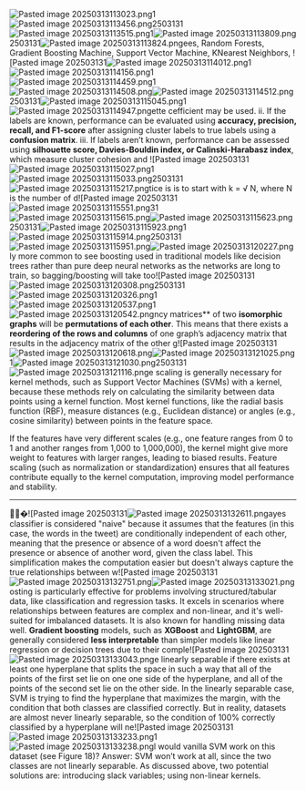 ![Pasted image 20250313113023.png](ml_interview_prep_notes/Interview_prep/ML/Q&A/attachments/Pasted%20image%2020250313113023.png)1![Pasted image 20250313113456.png](../../../../Q&A/attachments/Pasted%20image%2020250313113456.png)2503131![Pasted image 20250313113515.png](ml_interview_prep_notes/Interview_prep/ML/Q&A/attachments/Pasted%20image%2020250313113515.png)1![Pasted image 20250313113809.png](../../../../Q&A/attachments/Pasted%20image%2020250313113809.png)2503131![Pasted image 20250313113824.png](ml_interview_prep_notes/Interview_prep/ML/Q&A/attachments/Pasted%20image%2020250313113824.png)ees, Random Forests, Gradient Boosting Machine, Support Vector Machine, KNearest Neighbors, ![Pasted image 202503131![Pasted image 20250313114012.png](../../../../Q&A/attachments/Pasted%20image%2020250313114012.png)1![Pasted image 20250313114156.png](ml_interview_prep_notes/Interview_prep/ML/Q&A/attachments/Pasted%20image%2020250313114156.png)1![Pasted image 20250313114459.png](../../../../Q&A/attachments/Pasted%20image%2020250313114459.png)1![Pasted image 20250313114508.png](ml_interview_prep_notes/Interview_prep/ML/Q&A/attachments/Pasted%20image%2020250313114508.png)![Pasted image 20250313114512.png](../../../../Q&A/attachments/Pasted%20image%2020250313114512.png)2503131![Pasted image 20250313115045.png](ml_interview_prep_notes/Interview_prep/ML/Q&A/attachments/Pasted%20image%2020250313115045.png)1![Pasted image 20250313114947.png](../../../../Q&A/attachments/Pasted%20image%2020250313114947.png)ette cefficient may be used.
ii. If the labels are known, performance can be evaluated using **accuracy, precision, recall, and F1-score** after assigning cluster labels to true labels using a **confusion matrix**.
iii. If labels aren’t known, performance can be assessed using **silhouette score, Davies-Bouldin index, or Calinski-Harabasz index**, which measure cluster cohesion and ![Pasted image 202503131![Pasted image 20250313115027.png](ml_interview_prep_notes/Interview_prep/ML/Q&A/attachments/Pasted%20image%2020250313115027.png)1![Pasted image 20250313115033.png](../../../../Q&A/attachments/Pasted%20image%2020250313115033.png)2503131![Pasted image 20250313115217.png](ml_interview_prep_notes/Interview_prep/ML/Q&A/attachments/Pasted%20image%2020250313115217.png)tice is is to start with k = √ N, where N is the number of d![Pasted image 202503131![Pasted image 20250313115551.png](../../../../Q&A/attachments/Pasted%20image%2020250313115551.png)31![Pasted image 20250313115615.png](ml_interview_prep_notes/Interview_prep/ML/Q&A/attachments/Pasted%20image%2020250313115615.png)![Pasted image 20250313115623.png](../../../../Q&A/attachments/Pasted%20image%2020250313115623.png)2503131![Pasted image 20250313115923.png](ml_interview_prep_notes/Interview_prep/ML/Q&A/attachments/Pasted%20image%2020250313115923.png)1![Pasted image 20250313115914.png](../../../../Q&A/attachments/Pasted%20image%2020250313115914.png)2503131![Pasted image 20250313115951.png](ml_interview_prep_notes/Interview_prep/ML/Q&A/attachments/Pasted%20image%2020250313115951.png)![Pasted image 20250313120227.png](../../../../Q&A/attachments/Pasted%20image%2020250313120227.png)ly more common to see boosting used in traditional models like decision trees rather than pure deep neural networks as the networks are long to train, so bagging/boosting will take too![Pasted image 202503131![Pasted image 20250313120308.png](ml_interview_prep_notes/Interview_prep/ML/Q&A/attachments/Pasted%20image%2020250313120308.png)2503131![Pasted image 20250313120326.png](../../../../Q&A/attachments/3c2959f8b769c8eb8e5b9a69a37a3dcf.png)1![Pasted image 20250313120537.png](ml_interview_prep_notes/Interview_prep/ML/Q&A/attachments/40687f4b8632ad30897df5889cfdea9f.png)1![Pasted image 20250313120542.png](../../../../Q&A/attachments/9983c8aa206c95504e8f828bce635739.png)ncy matrices** of two **isomorphic graphs** will be **permutations of each other**. This means that there exists a **reordering of the rows and columns** of one graph’s adjacency matrix that results in the adjacency matrix of the other g![Pasted image 202503131![Pasted image 20250313120618.png](ml_interview_prep_notes/Interview_prep/ML/Q&A/attachments/a68f0cd85b3397e058545e06b4d09f0e.png)![Pasted image 20250313121025.png](../../../../Q&A/attachments/3d1c806d2c7c46041beaa9869d207e19.png)1![Pasted image 20250313121030.png](ml_interview_prep_notes/Interview_prep/ML/Q&A/attachments/d115bb5df5380c1238ca4cf390136544.png)2503131![Pasted image 20250313121116.png](../../../../Q&A/attachments/97872db50b683783c417beb54ac6a32f.png)e scaling is generally necessary for kernel methods, such as Support Vector Machines (SVMs) with a kernel, because these methods rely on calculating the similarity between data points using a kernel function. Most kernel functions, like the radial basis function (RBF), measure distances (e.g., Euclidean distance) or angles (e.g., cosine similarity) between points in the feature space.

If the features have very different scales (e.g., one feature ranges from 0 to 1 and another ranges from 1,000 to 1,000,000), the kernel might give more weight to features with larger ranges, leading to biased results. Feature scaling (such as normalization or standardization) ensures that all features contribute equally to the kernel computation, improving model performance and stability.

---

🚩🚩�![Pasted image 202503131![Pasted image 20250313132611.png](ml_interview_prep_notes/Interview_prep/ML/Q&A/attachments/1c4f169aad2bbc1140a6f5c2bd8357a8.png)ayes classifier is considered "naive" because it assumes that the features (in this case, the words in the tweet) are conditionally independent of each other, meaning that the presence or absence of a word doesn't affect the presence or absence of another word, given the class label. This simplification makes the computation easier but doesn't always capture the true relationships between w![Pasted image 202503131![Pasted image 20250313132751.png](../../../../Q&A/attachments/3ebac6be86f92367448c8aace68add5c.png)![Pasted image 20250313133021.png](ml_interview_prep_notes/Interview_prep/ML/Q&A/attachments/a651306416601d390a995a185239a92b.png)osting is particularly effective for problems involving structured/tabular data, like classification and regression tasks. It excels in scenarios where relationships between features are complex and non-linear, and it's well-suited for imbalanced datasets. It is also known for handling missing data well. **Gradient boosting** models, such as **XGBoost** and **LightGBM**, are generally considered **less interpretable** than simpler models like linear regression or decision trees due to their comple![Pasted image 202503131![Pasted image 20250313133043.png](../../../../Q&A/attachments/e3d6d81a3c1db81e36c4b60f2a7808c0.png)e linearly separable if there exists at least one hyperplane that splits the space in such a way that all of the points of the first set lie on one one side of the hyperplane, and all of the points of the second set lie on the other side. In the linearly separable case, SVM is trying to find the hyperplane that maximizes the margin, with the condition that both classes are classified correctly. But in reality, datasets are almost never linearly separable, so the condition of 100% correctly classified by a hyperplane will ne![Pasted image 202503131![Pasted image 20250313133233.png](ml_interview_prep_notes/Interview_prep/ML/Q&A/attachments/269f857ce6f54352342890385b65b527.png)1![Pasted image 20250313133238.png](../../../../Q&A/attachments/6eca4a124dd26d0b5a8df392bbc6ca44.png)l would vanilla SVM work on this dataset (see Figure 18)? Answer: SVM won’t work at all, since the two classes are not linearly separable. As discussed above, two potential solutions are: introducing slack variables; using non-linear kernels.